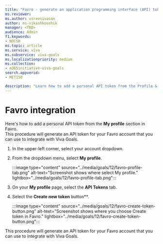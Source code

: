 ```yaml
---
title: "Favro - generate an application programming interface (API) token"
ms.reviewer: 
ms.author: vsreenivasan
author: ms-vikashkoushik
manager: <TBD>
audience: Admin
f1.keywords:
- NOCSH
ms.topic: article
ms.service: viva
ms.subservice: viva-goals
ms.localizationpriority: medium
ms.collection:  
- m365initiative-viva-goals
search.appverid:
- MET150

description: "Learn how to add a personal API token from the Profile & Account section in Favro."
---
```


# Favro integration

Here's how to add a personal API token from the **My profile** section in Favro.   
This procedure will generate an API token for your Favro account that you can use to integrate with Viva Goals.
  
1. In the upper-left corner, select your account dropdown.
  
2. From the dropdown menu, select **My profile**.
  
    :::image type="content" source="../media/goals/12/favro-profile-tab.png" alt-text="Screenshot shows where select My profile." lightbox="../media/goals/12/favro-profile-tab.png":::
  
3. On your **My profile** page, select the **API Tokens** tab.
  
4. Select the **Create new token** button**.
  
    :::image type="content" source="../media/goals/12/favro-create-token-button.png" alt-text="Screenshot shows where you choose Create token in Favro." lightbox="../media/goals/12/favro-create-token-button.png":::
  
This procedure will generate an API token for your Favro account that you can use to integrate with Viva Goals. 


